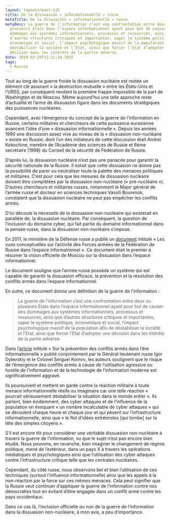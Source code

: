 ```yaml
---
layout: layouts/post.njk
title: De la dissuasion « informationnelle » russe
metaTitle: De la dissuasion « informationnelle » russe
metaDesc: La guerre de l’information c’est une confrontation entre deux ou
  plusieurs Etats dans l’espace informationnel ayant pour but de causer des
  dommages aux systèmes informationnels, processus et ressources, ainsi que
  d’autres structures critiques et importantes, saper le système politique,
  économique et social, l’impact psychologique massif de la population afin de
  déstabiliser la société et l’Etat, ainsi que forcer l’Etat d’adopter une
  décision dans les intérêts de la partie adverse.
date: 2019-03-29T11:21:24.192Z
tags:
  - Russie
---
```

Tout au long de la guerre froide la dissuasion nucléaire est restée un élément clé assurant « la destruction mutuelle » entre les États-Unis et l’URSS, par conséquent rendant la première frappe impossible de la part de Washington et de Moscou. Même aujourd’hui une telle approche reste d’actualité et l’arme de dissuasion figure dans les documents stratégiques des puissances nucléaires.

Cependant, avec l’émergence du concept de la guerre de l’information en Russie, certains militaires et chercheurs de cette puissance eurasienne avancent l’idée d’une « dissuasion informationnelle ». Depuis les années 1990 une discussion assez vive au niveau de la « dissuasion non-nucléaire » existe en Russie, dont l’un des initiateurs de cette discussion était Andreï Kokochine, membre de l’Académie des sciences de Russie et 6ème secrétaire (1998) du Conseil de la sécurité de Fédération de Russie.

D’après lui, la dissuasion nucléaire n’est pas une panacée pour garantir la sécurité nationale de la Russie. Il notait que cette dissuasion ne donne pas la possibilité de parer ou neutraliser toute la palette des menaces politiques et militaires. C’est pour cela que les mesures de dissuasion nucléaire doivent être complétées par la dissuasion non-nucléaire (« pré-nucléaire »). D’autres chercheurs et militaires russes, notamment le Major général de l’armée russe et docteur en sciences techniques Vassili Bourenok, constatent que la dissuasion nucléaire ne peut pas empêcher les conflits armés.

D’ici découle la nécessité de la dissuasion non-nucléaire qui existerait en parallèle de, la dissuasion nucléaire. Par conséquent, la question de l’inclusion du domaine cyber, qui fait partie du domaine informationnel dans la pensée russe, dans la dissuasion non-nucléaire s’impose.

En 2011, le ministère de la Défense russe a publié un [document](http://ens.mil.ru/science/publications/more.htm?id=10845074@cmsArticle) intitulé « Les vues conceptuelles sur l’activité des Forces armées de la Fédération de Russie dans l’espace informationnel ». Ce document était le premier à résumer la vision officielle de Moscou sur la dissuasion dans l’espace informationnel.

Le document souligne que l’armée russe possède un système qui est capable de garantir la dissuasion efficace, la prévention et la résolution des conflits armés dans l’espace informationnel.

En outre, ce document donne une définition de la guerre de l’information :

>La guerre de l’information c’est une confrontation entre deux ou plusieurs Etats dans l’espace informationnel ayant pour but de causer des dommages aux systèmes informationnels, processus et ressources, ainsi que d’autres structures critiques et importantes, saper le système politique, économique et social, l’impact psychologique massif de la population afin de déstabiliser la société et l’Etat, ainsi que forcer l’Etat d’adopter une décision dans les intérêts de la partie adverse.

Dans l’[article](https://digital.report/o-predotvrashhenii-voennyih-konfliktov-v-informatsionnuyu-eru/) intitulé « Sur la prévention des conflits armés dans l’ère informationnelle » publié conjointement par le Général lieutenant russe Igor Dylevskiy et le Colonel Sergueï Komov, les auteurs soulignent que le risque de l’émergence des conflits armés à cause de l’utilisation agressive ou hostile de l’information et de la technologie de l’information moderne est significativement aggravé.

Ils poursuivent et mettent en garde contre la réaction militaire à toute menace informationnelle réelle ou imaginaire car une telle réaction « pourrait sérieusement déstabiliser la situation dans le monde entier ». Ils parlent, bien évidemment, des cyber attaques et de l’influence de la population en évoquant « un nombre incalculable de cyber attaques » qui se déroulent chaque heure et chaque jour et qui pèsent sur l’infrastructure informationnelle, ainsi que « le flot d’idées extrémistes [qui tombe] sur la tête des simples citoyens ».

S’il est encore tôt pour considérer une véritable dissuasion non-nucléaire à travers la guerre de l’information, vu que le sujet n’est pas encore bien étudié. Nous pouvons, en revanche, bien imaginer le changement de régime politique, mené de l’extérieur, dans un pays X à travers les opérations médiatiques et psychologiques ainsi que l’utilisation des cyber attaques contre l’infrastructure critique telle que les centrales nucléaires.

Cependant, du côté russe, nous observons bel et bien l’utilisation de ces techniques (surtout l’influence informationnelle) ainsi que les appels à la non-réaction par la force sur ces mêmes menaces. Cela peut signifier que la Russie veut continuer d’appliquer la guerre de l’information contre nos démocraties tout en évitant d’être engagée dans un conflit armé contre les pays occidentaux.

Dans ce cas là, l’inclusion officielle ou non de la guerre de l’information dans la dissuasion non-nucléaire, à mon avis, a peu d’importance.